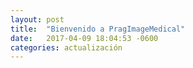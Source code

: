 ```yaml
---
layout: post
title:  "Bienvenido a PragImageMedical"
date:   2017-04-09 18:04:53 -0600
categories: actualización
---
```

